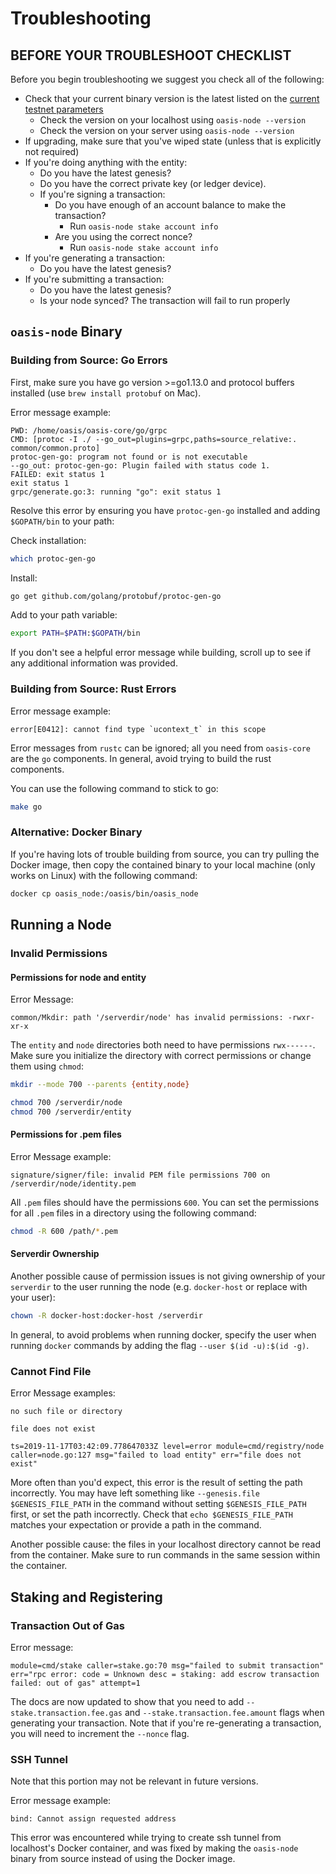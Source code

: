 # Troubleshooting

## BEFORE YOUR TROUBLESHOOT CHECKLIST

Before you begin troubleshooting we suggest you check all of the following:

* Check that your current binary version is the latest listed on the [current
  testnet parameters](./current-testnet-parameters.md)
  * Check the version on your localhost using `oasis-node --version`
  * Check the version on your server using `oasis-node --version`
* If upgrading, make sure that you've wiped state (unless that is explicitly not
  required)
* If you're doing anything with the entity:
  * Do you have the latest genesis?
  * Do you have the correct private key (or ledger device).
  * If you're signing a transaction:
    * Do you have enough of an account balance to make the transaction?
      * Run `oasis-node stake account info`
    * Are you using the correct nonce?
      * Run `oasis-node stake account info`
* If you're generating a transaction:
  * Do you have the latest genesis?
* If you're submitting a transaction:
  * Do you have the latest genesis?
  * Is your node synced? The transaction will fail to run properly

## `oasis-node` Binary

### Building from Source: Go Errors

First, make sure you have go version >=go1.13.0 and protocol buffers installed
(use `brew install protobuf` on Mac).

Error message example:

```text
PWD: /home/oasis/oasis-core/go/grpc
CMD: [protoc -I ./ --go_out=plugins=grpc,paths=source_relative:. common/common.proto]
protoc-gen-go: program not found or is not executable
--go_out: protoc-gen-go: Plugin failed with status code 1.
FAILED: exit status 1
exit status 1
grpc/generate.go:3: running "go": exit status 1
```

Resolve this error by ensuring you have `protoc-gen-go` installed and adding
`$GOPATH/bin` to your path:

Check installation:

```bash
which protoc-gen-go
```

Install:

```bash
go get github.com/golang/protobuf/protoc-gen-go
```

Add to your path variable:

```bash
export PATH=$PATH:$GOPATH/bin
```

If you don't see a helpful error message while building, scroll up to see if
any additional information was provided.

### Building from Source: Rust Errors

Error message example:

```text
error[E0412]: cannot find type `ucontext_t` in this scope
```

Error messages from `rustc` can be ignored; all you need from `oasis-core` are
the `go` components. In general, avoid trying to build the rust components.

You can use the following command to stick to go:

```bash
make go
```

### Alternative: Docker Binary

If you're having lots of trouble building from source, you can try pulling the
Docker image, then copy the contained binary to your local machine (only works
on Linux) with the following command:

```bash
docker cp oasis_node:/oasis/bin/oasis_node
```

## Running a Node

### Invalid Permissions

#### Permissions for node and entity

Error Message:

```text
common/Mkdir: path '/serverdir/node' has invalid permissions: -rwxr-xr-x
```

The `entity` and `node` directories both need to have permissions `rwx------`.
Make sure you initialize the directory with correct permissions or change them
using `chmod`:

```bash
mkdir --mode 700 --parents {entity,node}
```

```bash
chmod 700 /serverdir/node
chmod 700 /serverdir/entity
```

#### Permissions for .pem files

Error Message example:

```text
signature/signer/file: invalid PEM file permissions 700 on /serverdir/node/identity.pem
```

All `.pem` files should have the permissions `600`.
You can set the permissions for all `.pem` files in a directory using the
following command:

```bash
chmod -R 600 /path/*.pem
```

#### Serverdir Ownership

Another possible cause of permission issues is not giving ownership of your
`serverdir` to the user running the node (e.g. `docker-host` or replace with
your user):

```bash
chown -R docker-host:docker-host /serverdir
```

In general, to avoid problems when running docker, specify the user when
running `docker` commands by adding the flag `--user $(id -u):$(id -g)`.

### Cannot Find File

Error Message examples:

```text
no such file or directory
```

```text
file does not exist
```

<!-- markdownlint-disable line-length -->
```text
ts=2019-11-17T03:42:09.778647033Z level=error module=cmd/registry/node caller=node.go:127 msg="failed to load entity" err="file does not exist"
```
<!-- markdownlint-enable line-length -->

More often than you'd expect, this error is the result of setting the path
incorrectly.
You may have left something like `--genesis.file $GENESIS_FILE_PATH` in the
command without setting `$GENESIS_FILE_PATH` first, or set the path incorrectly.
Check that `echo $GENESIS_FILE_PATH` matches your expectation or provide a path
in the command.

Another possible cause: the files in your localhost directory cannot be read
from the container. Make sure to run commands in the same session within the
container.

## Staking and Registering

### Transaction Out of Gas

Error message:

<!-- markdownlint-disable line-length -->
```text
module=cmd/stake caller=stake.go:70 msg="failed to submit transaction" err="rpc error: code = Unknown desc = staking: add escrow transaction failed: out of gas" attempt=1
```
<!-- markdownlint-enable line-length -->

The docs are now updated to show that you need to add
`--stake.transaction.fee.gas` and `--stake.transaction.fee.amount` flags when
generating your transaction. Note that if you're re-generating a transaction,
you will need to increment the `--nonce` flag.

### SSH Tunnel

Note that this portion may not be relevant in future versions.

Error message example:

```text
bind: Cannot assign requested address
```

This error was encountered while trying to create ssh tunnel from localhost's
Docker container, and was fixed by making the `oasis-node` binary from source
instead of using the Docker image.
